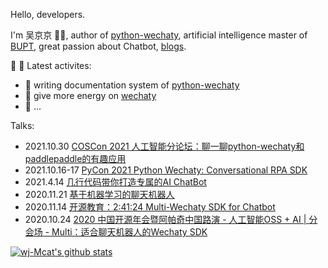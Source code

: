 Hello, developers.

I'm 吴京京 👨‍💻, author of [python-wechaty](https://github.com/wechaty/python-wechaty), artificial intelligence master of [BUPT](https://www.bupt.edu.cn/), great passion about Chatbot, [blogs](https://wj-mcat.github.io/).

🎃 🎃 Latest activites:

- 📄 writing documentation system of [python-wechaty](https://python-wechaty.readthedocs.io/)
- 👐 give more energy on [wechaty](https://github.com/wechaty/wechaty)
- 🦈 ...

Talks:
- 2021.10.30 [COSCon 2021 人工智能分论坛：聊一聊python-wechaty和paddlepaddle的有趣应用](https://www.bilibili.com/video/BV1YF411a77L?spm_id_from=333.999.0.0)
- 2021.10.16-17 [PyCon 2021 Python Wechaty: Conversational RPA SDK](https://cn.pycon.org/2021)
- 2021.4.14 [几行代码带你打造专属的AI ChatBot](https://www.bilibili.com/video/BV16U4y1h7dc)
- 2020.11.21 [基于机器学习的聊天机器人](https://ng-china.org/#speakers)
- 2020.11.14 [开源教育：2:41:24 Multi-Wechaty SDK for Chatbot](https://wx.vzan.com/live/tvchat-425619793#/)
- 2020.10.24 [2020 中国开源年会暨阿帕奇中国路演 - 人工智能OSS + AI | 分会场 - Multi：适合聊天机器人的Wechaty SDK](https://segmentfault.com/area/coscon-2020)

 [![wj-Mcat's github stats](https://github-readme-stats.vercel.app/api?username=wj-Mcat)](https://github.com/wj-Mcat)
